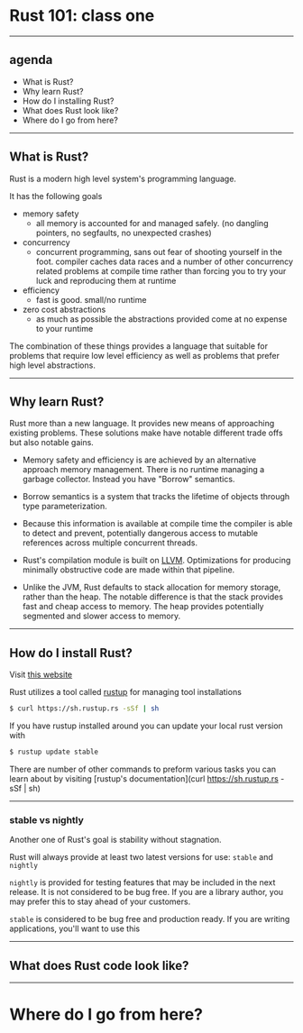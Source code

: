 # Rust 101: class one

---

## agenda

* What is Rust?
* Why learn Rust?
* How do I installing Rust?
* What does Rust look like?
* Where do I go from here?

---

## What is Rust?

Rust is a modern high level system's programming language.

It has the following goals

* memory safety
  *  all memory is accounted for and managed safely. (no dangling pointers, no segfaults, no unexpected crashes)
* concurrency
  *  concurrent programming, sans out fear of shooting yourself in the foot. compiler caches data races and a number of other concurrency related problems at compile time rather than forcing you to try your luck and reproducing them at runtime
* efficiency
  * fast is good. small/no runtime
* zero cost abstractions
  * as much as possible the abstractions provided come at no expense to your runtime

The combination of these things provides a language that suitable for problems that require low level
efficiency as well as problems that prefer high level abstractions.

---

## Why learn Rust?

Rust more than a new language. It provides new means of approaching existing problems.
These solutions make have notable different trade offs but also notable gains.

* Memory safety and efficiency is are achieved by an alternative approach memory management.
 There is no runtime managing a garbage collector. Instead you have "Borrow" semantics.

* Borrow semantics is a system that tracks the lifetime of objects through type parameterization.

* Because this information is available at compile time the compiler is able to detect and prevent,
 potentially dangerous access to mutable references across multiple concurrent threads.

* Rust's compilation module is built on [LLVM](http://llvm.org/). Optimizations for producing minimally
 obstructive code are made within that pipeline.

* Unlike the JVM, Rust defaults to stack allocation for memory storage, rather than the heap. The notable difference is that the stack provides fast and cheap access to memory. The heap provides potentially segmented and slower access to memory.

---

## How do I install Rust?

Visit [this website](https://www.rust-lang.org/en-US/install.html)

Rust utilizes a tool called [rustup](https://www.rustup.rs/) for managing tool installations

```bash
$ curl https://sh.rustup.rs -sSf | sh
```

If you have rustup installed around you can update your local rust version with

```bash
$ rustup update stable
```

There are number of other commands to preform various tasks you can learn about by visiting [rustup's documentation](curl https://sh.rustup.rs -sSf | sh)

---

### stable vs nightly

Another one of Rust's goal is stability without stagnation.

Rust will always provide at least two latest versions for use: `stable` and `nightly`

`nightly` is provided for testing features that may be included in the next release. It is not considered to be bug free. If you are a library author, you may prefer this to stay ahead of your customers.

`stable` is considered to be bug free and production ready. If you are writing applications, you'll want to use this

---

## What does Rust code look like?

---

# Where do I go from here?
